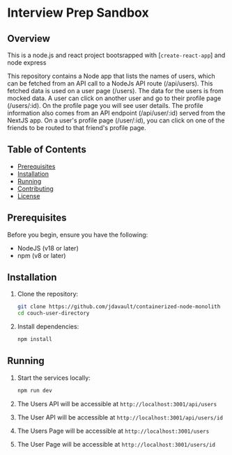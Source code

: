 # Interview Prep Sandbox

## Overview

This is a node.js and react project bootsrapped with [`create-react-app`] and node express

This repository contains a Node app that lists the names of users, which can be fetched from an API call to a NodeJs API route (/api/users). This fetched data is used on a user page (/users). The data for the users is from mocked data. A user can click on another user and go to their profile page (/users/:id). On the profile page you will see user details. The profile information also comes from an API endpoint (/api/user/:id) served from the NextJS app. On a user's profile page (/user/:id), you can click on one of the friends to be routed to that friend's profile page.

## Table of Contents

- [Prerequisites](#prerequisites)
- [Installation](#installation)
- [Running](#Running)
- [Contributing](#contributing)
- [License](#license)

## Prerequisites

Before you begin, ensure you have the following:

- NodeJS (v18 or later)
- npm (v8 or later)

## Installation

1. Clone the repository:

   ```sh
   git clone https://github.com/jdavault/containerized-node-monolith
   cd couch-user-directory
   ```

2. Install dependencies:

   ```sh
   npm install
   ```

## Running

1. Start the services locally:

   ```sh
   npm run dev
   ```

2. The Users API will be accessible at `http://localhost:3001/api/users`
3. The User API will be accessible at `http://localhost:3001/api/users/id`
4. The Users Page will be accessible at `http://localhost:3001/users`
5. The User Page will be accessible at `http://localhost:3001/users/id`
